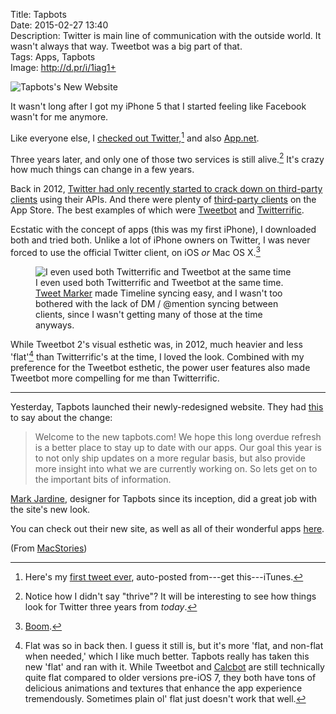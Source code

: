 Title: Tapbots  
Date: 2015-02-27 13:40  
Description: Twitter is main line of communication with the outside world. It wasn't always that way. Tweetbot was a big part of that.  
Tags: Apps, Tapbots  
Image: http://d.pr/i/1iag1+  

![Tapbots's New Website][1]

It wasn't long after I got my iPhone 5 that I started feeling like Facebook wasn't for me anymore. 

Like everyone else, I [checked out Twitter,][2][^1] and also [App.net][3]. 

Three years later, and only one of those two services is still alive.[^2] It's crazy how much things can change in a few years.

Back in 2012, [Twitter had only recently started to crack down on third-party clients][4] using their APIs. And there were plenty of [third-party clients][5] on the App Store. The best examples of which were [Tweetbot][6] and [Twitterrific][7].

Ecstatic with the concept of apps (this was my first iPhone), I downloaded both and tried both. Unlike a lot of iPhone owners on Twitter, I was never forced to use the official Twitter client, on iOS *or* Mac OS X.[^3]

<figure>
	<img class="screenshot iphone" src="http://d.pr/i/gML7+" alt="I even used both Twitterrific and Tweetbot at the same time" title="I even used both Twitterrific and Tweetbot at the same time">
	<figcaption>I even used both Twitterrific and Tweetbot at the same time. <a href="http://tweetmarker.net" title="Tweet Marker">Tweet Marker</a> made Timeline syncing easy, and I wasn't too bothered with the lack of DM / @mention syncing between clients, since I wasn't getting many of those at the time anyways.</figcaption>
</figure>

While Tweetbot 2's visual esthetic was, in 2012, much heavier and less 'flat'[^4] than Twitterrific's at the time, I loved the look. Combined with my preference for the Tweetbot esthetic, the power user features also made Tweetbot more compelling for me than Twitterrific.

***

Yesterday, Tapbots launched their newly-redesigned website. They had [this][8] to say about the change:

> Welcome to the new tapbots.com! We hope this long overdue refresh is a better place to stay up to date with our apps. Our goal this year is to not only ship updates on a more regular basis, but also provide more insight into what we are currently working on. So lets get on to the important bits of information.

[Mark Jardine][9], designer for Tapbots since its inception, did a great job with the site's new look.

You can check out their new site, as well as all of their wonderful apps [here][10].

(From [MacStories][11])

[^1]: Here's my [first tweet ever][a], auto-posted from---get this---iTunes. 
[^2]: Notice how I didn't say "thrive"? It will be interesting to see how things look for Twitter three years from *today*. 
[^3]: [Boom][b].
[^4]: Flat was so in back then. I guess it still is, but it's more 'flat, and non-flat when needed,' which I like much better. Tapbots really has taken this new 'flat' and ran with it. While Tweetbot and [Calcbot][c] are still technically quite flat compared to older versions pre-iOS 7, they both have tons of delicious animations and textures that enhance the app experience tremendously. Sometimes plain ol' flat just doesn't work that well.

[a]: https://twitter.com/ToniWonKanobi/statuses/113085950388748289 "My first tweet ever"
[b]: https://web.archive.org/web/20121207191103/http://tapbots.com/software/tweetbot/mac/ "Tweetbot for Mac webpage from back in the day"
[c]: http://tapbots.com/calcbot/ "Calcbot for iOS"

[1]: http://d.pr/i/1iag1+ "Tapbots's New Website"
[2]: https://twitter.com/ToniWonKanobi/statuses/242981123301453827 "Pleading with my friends to remove their Facebook email addresses"
[3]: https://alpha.app.net/toniwonkanobi/post/1130894 "App.net's 'alpha' was so lonely"
[4]: http://arstechnica.com/information-technology/2011/03/twitter-tells-third-party-devs-to-stop-making-twitter-client-apps/ "Ars Technica reporting on Twitter's first skirmish with third-party developers"
[5]: https://quixey.studio.quixey.com/search?q=store%20twitter%20client "Twitter clients for iOS"
[6]: https://web.archive.org/web/20120906232823/http://tapbots.com/software/tweetbot/ "Tweetbot for iOS webpage from back in the day"
[7]: https://web.archive.org/web/20121101170526/http://twitterrific.com/iphone/ "Twitterrific webpage from back in the day"
[8]: http://tapbots.com/news/15-2-26-new-website-new-focus/ "Tapbots press release for their new website"
[9]: http://www.twitter.com/markjardine "Mark Jardine on Twitter"
[10]: http://www.tapbots.com "Tapbots, creators of Tweetbot and Calcbot"
[11]: http://www.macstories.net/linked/tapbots-relaunches-website-working-on-tweetbot-4-0-for-ios/ "Federico Viticci on Tapbots's new website"